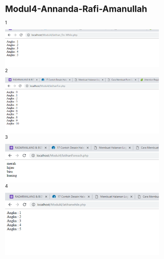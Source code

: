 # Modul4-Annanda-Rafi-Amanullah
1

![alttext](https://github.com/Anandarafi/Modul4-Annanda-Rafi-Amanullah/blob/master/1.PNG)
2

![alttext](https://github.com/Anandarafi/Modul4-Annanda-Rafi-Amanullah/blob/master/2.PNG)
3

![alttext](https://github.com/Anandarafi/Modul4-Annanda-Rafi-Amanullah/blob/master/3.PNG)
4

![alttext](https://github.com/Anandarafi/Modul4-Annanda-Rafi-Amanullah/blob/master/4.PNG)
